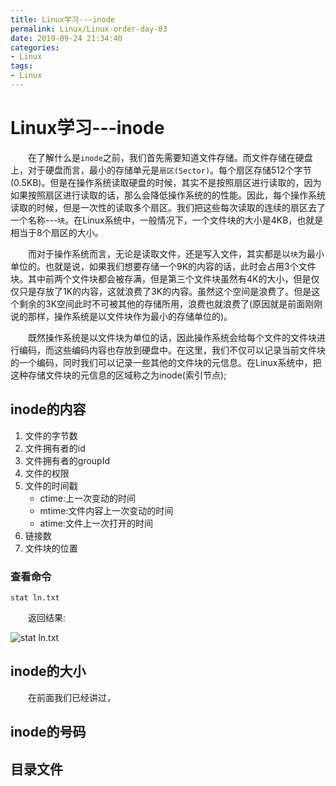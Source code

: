 ```yaml
---
title: Linux学习---inode
permalink: Linux/Linux-order-day-03
date: 2019-09-24 21:34:40
categories:
- Linux
tags:
- Linux
---
```


# Linux学习---inode

&emsp;&emsp;在了解什么是`inode`之前，我们首先需要知道文件存储。而文件存储在硬盘上，对于硬盘而言，最小的存储单元是`扇区(Sector)`。每个扇区存储512个字节(0.5KB)。但是在操作系统读取硬盘的时候，其实不是按照扇区进行读取的，因为如果按照扇区进行读取的话，那么会降低操作系统的的性能。因此，每个操作系统读取的时候，但是一次性的读取多个扇区。我们把这些每次读取的连续的扇区去了一个名称---`块`。在Linux系统中，一般情况下，一个文件块的大小是4KB，也就是相当于8个扇区的大小。


&emsp;&emsp;而对于操作系统而言，无论是读取文件，还是写入文件，其实都是以`块`为最小单位的。也就是说，如果我们想要存储一个9K的内容的话，此时会占用3个文件块。其中前两个文件块都会被存满，但是第三个文件块虽然有4K的大小，但是仅仅只是存放了1K的内容，这就浪费了3K的内容。虽然这个空间是浪费了。但是这个剩余的3K空间此时不可被其他的存储所用，浪费也就浪费了(原因就是前面刚刚说的那样，操作系统是以文件块作为最小的存储单位的)。

&emsp;&emsp;既然操作系统是以文件块为单位的话，因此操作系统会给每个文件的文件块进行编码，而这些编码内容也存放到硬盘中。在这里，我们不仅可以记录当前文件块的一个编码，同时我们可以记录一些其他的文件块的元信息。在Linux系统中，把这种存储文件块的元信息的区域称之为inode(索引节点);

## inode的内容

1. 文件的字节数
2. 文件拥有者的id
3. 文件拥有者的groupId
4. 文件的权限
5. 文件的时间戳
    - ctime:上一次变动的时间
    - mtime:文件内容上一次变动的时间
    - atime:文件上一次打开的时间
6. 链接数
7. 文件块的位置

### 查看命令

```shell
stat ln.txt
```

&emsp;&emsp;返回结果:

![stat ln.txt](/blog/img/Linux/Learn/Day03/inode-stat.jpg)

## inode的大小

&emsp;&emsp;在前面我们已经讲过，

## inode的号码

## 目录文件

